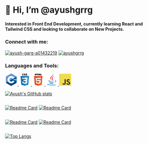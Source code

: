 <h1>👋 Hi, I’m @ayushgrrg</h1>
<h4>Interested in Front End Development, currently learning React and Tailwind CSS and looking to collaborate on New Projects.</h4>
<h3 align="left">Connect with me:</h3>
<p align="left">
  <a href="https://www.linkedin.com/in/ayush-garg-a01432219/" target="blank"
    ><img
      align="center"
      src="https://raw.githubusercontent.com/rahuldkjain/github-profile-readme-generator/master/src/images/icons/Social/linked-in-alt.svg"
      alt="ayush-garg-a01432219"
      height="30"
      width="40"
  /></a>
  <a href="https://www.instagram.com/ayushgrrg/" target="blank"
    ><img
      align="center"
      src="https://raw.githubusercontent.com/rahuldkjain/github-profile-readme-generator/master/src/images/icons/Social/instagram.svg"
      alt="ayushgrrg"
      height="30"
      width="40"
  /></a>
  <h3 align="left">Languages and Tools:</h3>
<p align="left">
  <a href="https://www.w3schools.com/cpp/" target="_blank" rel="noreferrer">
    <img
      src="https://raw.githubusercontent.com/devicons/devicon/master/icons/cplusplus/cplusplus-original.svg"
      alt="cplusplus"
      width="40"
      height="40"
    />
  </a>
  <a href="https://www.w3schools.com/css/" target="_blank" rel="noreferrer">
    <img
      src="https://raw.githubusercontent.com/devicons/devicon/master/icons/css3/css3-original-wordmark.svg"
      alt="css3"
      width="40"
      height="40"
    />
  </a>

  <a href="https://www.w3.org/html/" target="_blank" rel="noreferrer">
    <img
      src="https://raw.githubusercontent.com/devicons/devicon/master/icons/html5/html5-original-wordmark.svg"
      alt="html5"
      width="40"
      height="40"
    />
  </a>
  <a href="https://www.java.com" target="_blank" rel="noreferrer">
    <img
      src="https://raw.githubusercontent.com/devicons/devicon/master/icons/java/java-original.svg"
      alt="java"
      width="40"
      height="40"
    />
  </a>
  <a
    href="https://developer.mozilla.org/en-US/docs/Web/JavaScript"
    target="_blank"
    rel="noreferrer"
  >
    <img
      src="https://raw.githubusercontent.com/devicons/devicon/master/icons/javascript/javascript-original.svg"
      alt="javascript"
      width="40"
      height="40"
    />

![Ayush's GitHub stats](https://github-readme-stats.vercel.app/api?username=ayushgrrg&show_icons=true&theme=radical)
##
[![Readme Card](https://github-readme-stats.vercel.app/api/pin/?username=ayushgrrg&repo=personal-portfolio)](https://github.com/ayushgrrg/personal-portfolio)
[![Readme Card](https://github-readme-stats.vercel.app/api/pin/?username=ayushgrrg&repo=hoo-bank)](https://github.com/ayushgrrg/hoo-bank)
##
[![Readme Card](https://github-readme-stats.vercel.app/api/pin/?username=ayushgrrg&repo=Acme-rockets)](https://github.com/ayushgrrg/Acme-rockets)
[![Readme Card](https://github-readme-stats.vercel.app/api/pin/?username=ayushgrrg&repo=recipe-mern)](https://github.com/ayushgrrg/recipe-mern)
##
[![Top Langs](https://github-readme-stats.vercel.app/api/top-langs/?username=ayushgrrg&layout=donut-vertical)](https://github.com/ayushgrrg/github-readme-stats)


